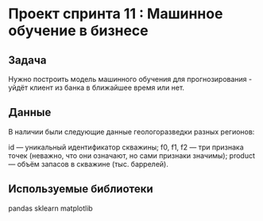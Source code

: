# Проект спринта 11 : Машинное обучение в бизнесе

## Задача

Нужно построить модель машинного обучения для прогнозирования - уйдёт клиент из банка в ближайшее время или нет. 

## Данные

В наличии были следующие данные геологоразведки разных регионов:

id — уникальный идентификатор скважины;
f0, f1, f2 — три признака точек (неважно, что они означают, но сами признаки значимы);
product — объём запасов в скважине (тыс. баррелей).

## Используемые библиотеки

pandas
sklearn
matplotlib